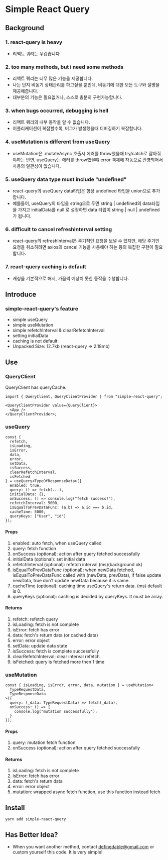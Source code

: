 # Simple React Query

## Background

### 1. react-query is heavy

- 리액트 쿼리는 무겁습니다

### 2. too many methods, but i need some methods

- 리액트 쿼리는 너무 많은 기능을 제공합니다.
- 나는 단지 비동기 상태관리를 하고싶을 뿐인데, 비동기에 대한 모든 도구와 설명을 제공해줍니다.
- 대부분의 기능은 필요없거나, 스스로 충분히 구현가능합니다.

### 3. when bugs occurred, debugging is hell

- 리액트 쿼리의 내부 동작을 알 수 없습니다.
- 어플리케이션이 복잡할수록, 버그가 발생했을때 디버깅하기 복잡합니다.

### 4. useMutation is different from useQuery

- useMutation은 .mutateAsync 호출시 에러를 throw했을때 try/catch로 잡아줘야하는 반면, useQuery는 에러를 throw했을떄 error 객체에 자동으로 반영되어서 사용의 일관성이 없습니다.

### 5. useQuery data type must include "undefined"

- react-query의 useQuery data타입은 항상 undefined 타입을 union으로 추가합니다.
- 예를들어, useQuery의 타입을 string으로 두면 string | undefined의 data타입을 가지고 initialData를 null 로 설정하면 data 타입이 string | null | undefined 가 됩니다.

### 6. difficult to cancel refreshInterval setting

- react-query의 refreshInterval은 주기적인 요청을 보낼 수 있지만, 해당 주기인 요청을 취소하려면 axios의 cancel 기능을 사용해야 하는 등의 복잡한 구현이 필요합니다.

### 7. react-query caching is default

- 캐싱을 기본적으로 해서, 가끔씩 예상치 못한 동작을 수행합니다.

## Introduce

### simple-react-query's feature

- simple useQuery
- simple useMutation
- simple refetchInterval & clearRefetchInterval
- setting initialData
- caching is not default
- Unpacked Size: 12.7kb (react-query => 2.18mb)

## Use

### QueryClient

QueryClient has queryCache.

```tsx
import { QueryClient, QueryClientProvider } from "simple-react-query";

<QueryClientProvider value={QueryClient}>
  <App />
</QueryClientProvider>;
```

### useQuery

```tsx
const {
  refetch,
  isLoading,
  isError,
  data,
  error,
  setData,
  isSuccess,
  clearRefetchInterval,
  isFetched
} = useQuery<TypeOfResponseData>({
  enabled: true,
  query: () => fetch(...),
  initialData: {},
  onSuccess: () => console.log("fetch success!"),
  refetchInterval: 5000,
  isEqualToPrevDataFunc: (a,b) => a.id === b.id,
  cacheTime: 5000,
  queryKeys: ["User", "id"]
});
```

#### Props

1. enabled: auto fetch, when useQuery called
2. query: fetch function
3. onSuccess (optional): action after query fetched successfully
4. initialData (optional): set initial data
5. refetchInterval (optional): refetch interval (ms)(background ok)
6. isEqualToPrevDataFunc (optional): when newData fetched, isEqualToPrevDataFunc called with (newData, prevData), if false update newData, true don't update newData because it is same.
7. cacheTime (optional): caching time useQuery's return data. (ms) default is 0.
8. queryKeys (optional): caching is decided by queryKeys. It must be array.

#### Returns

1. refetch: refetch query
2. isLoading: fetch is not complete
3. isError: fetch has error
4. data: fetch's return data (or cached data)
5. error: error object
6. setData: update data state
7. isSuccess: fetch is complete successfully
8. clearRefetchInterval: clear interval refetch
9. isFetched: query is fetched more then 1 time

### useMutation

```tsx
const { isLoading, isError, error, data, mutation } = useMutation<
  TypeRequestData,
  TypeResponseData
>({
  query: (_data: TypeRequestData) => fetch(_data),
  onSuccess: () => {
    console.log("mutation successfully");
  }
});
```

#### Props

1. query: mutation fetch function
2. onSuccess (optional): action after query fetched successfully

#### Returns

1. isLoading: fetch is not complete
2. isError: fetch has error
3. data: fetch's return data
4. error: error object
5. mutation: wrapped async fetch function, use this function instead fetch

## Install

```
yarn add simple-react-query
```

## Has Better Idea?

- When you want another method, contact definedable@gmail.com or custom yourself this code. It is very simple!
